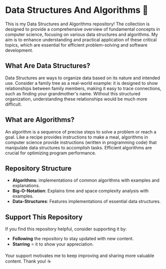 # Data Structures And Algorithms 📖
This is my Data Structures and Algorithms repository! The collection is designed to provide a comprehensive overview of fundamental concepts in computer science, focusing on various data structures and algorithms. My aim is to enhance understanding and practical application of these critical topics, which are essential for efficient problem-solving and software development.

## What Are Data Structures?
Data Structures are ways to organize data based on its nature and intended use. Consider a family tree as a real-world example: it is designed to show relationships between family members, making it easy to trace connections, such as finding your grandmother's name. Without this structured organization, understanding these relationships would be much more difficult.

##  What are Algorithms?
An algorithm is a sequence of precise steps to solve a problem or reach a goal. Like a recipe provides instructions to make a meal, algorithms in computer science provide instructions (written in programming code) that manipulate data structures to accomplish tasks. Efficient algorithms are crucial for optimizing program performance.

## Repository Structure
-   **Algorithms**: implementations of common algorithms with examples and explanations.
-   **Big-O-Notation**: Explains time and space complexity analysis with examples.
-   **Data-Structures**: Features implementations of essential data structures.



## Support This Repository

If you find this repository helpful, consider supporting it by:

-   **Following** the repository to stay updated with new content.
-   **Starring** ⭐ it to show your appreciation.

Your support motivates me to keep improving and sharing more valuable content. Thank you! ☕
